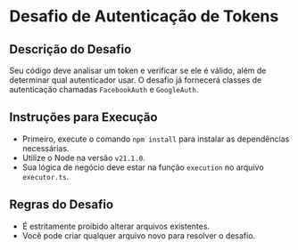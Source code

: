 # Desafio de Autenticação de Tokens

## Descrição do Desafio

Seu código deve analisar um token e verificar se ele é válido, além de determinar qual autenticador usar. O desafio já fornecerá classes de autenticação chamadas `FacebookAuth` e `GoogleAuth`.

## Instruções para Execução

- Primeiro, execute o comando `npm install` para instalar as dependências necessárias.
- Utilize o Node na versão `v21.1.0`.
- Sua lógica de negócio deve estar na função `execution` no arquivo `executor.ts`.

## Regras do Desafio

- É estritamente proibido alterar arquivos existentes.
- Você pode criar qualquer arquivo novo para resolver o desafio.
